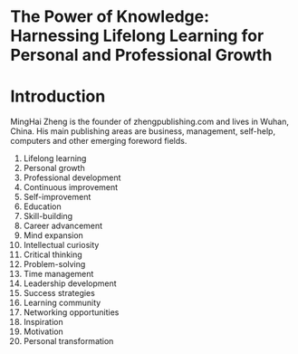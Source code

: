 # The Power of Knowledge: Harnessing Lifelong Learning for Personal and Professional Growth

# Introduction

MingHai Zheng is the founder of zhengpublishing.com and lives in Wuhan, China. His main publishing areas are business, management, self-help, computers and other emerging foreword fields.



1. Lifelong learning
2. Personal growth
3. Professional development
4. Continuous improvement
5. Self-improvement
6. Education
7. Skill-building
8. Career advancement
9. Mind expansion
10. Intellectual curiosity
11. Critical thinking
12. Problem-solving
13. Time management
14. Leadership development
15. Success strategies
16. Learning community
17. Networking opportunities
18. Inspiration
19. Motivation
20. Personal transformation

